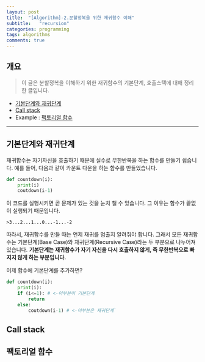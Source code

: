 ```yaml
---
layout: post
title:  "[Algorithm]-2.분할정복을 위한 재귀함수 이해"
subtitle:   "recursion"
categories: programming
tags: algorithms
comments: true
---
```

## 개요
> 이 글은 분할정복을 이해하기 위한 재귀함수의 기본단계, 호출스택에 대해 정리한 글입니다.

- [기본단계와 재귀단계](#기본단계와-재귀단계)
- [Call stack](#call-stack)
- Example : [팩토리얼 함수](#팩토리얼-함수)

---
## 기본단계와 재귀단계

재귀함수는 자기자신을 호출하기 때문에 실수로 무한반복을 하는 함수를 만들기 쉽습니다. 예를 들어, 다음과 같이 카운트 다운을 하는 함수를 만들었습니다.
```python
def countdown(i):
	print(i)
	coutdown(i-1)
```
이 코드를 실행시키면 곧 문제가 있는 것을 눈치 챌 수 있습니다. 그 이유는 함수가 끝없이 실행되기 때문입니다.

	>3...2...1...0...-1...-2

따라서, 재귀함수를 만들 때는 언제 재귀를 멈출지 알려줘야 합니다. 그래서 모든 재귀함수는 기본단계(Base Case)와 재귀단계(Recursive Case)라는 두 부분으로 나누어져 있습니다.
**기본단계는 재귀함수가 자기 자신을 다시 호출하지 않게, 즉 무한반복으로 빠지지 않게 하는 부분입니다.**

이제 함수에 기본단계를 추가하면?
```python
def countdown(i):
	print(i):
	if (i<=1): # <-이부분이 기본단계
		return
	else:
		coutdown(i-1) # <-이부분은 재귀단계`
```

## Call stack



## 팩토리얼 함수
